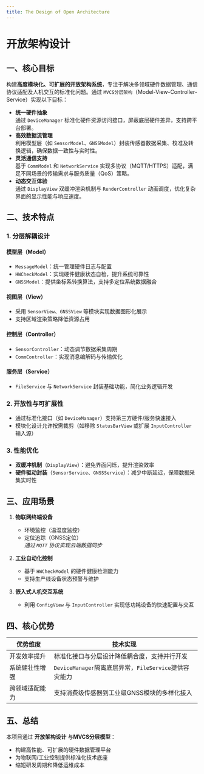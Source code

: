 ```yaml
---
title: The Design of Open Architecture
---
```


# 开放架构设计

## 一、核心目标

构建**高度模块化、可扩展的开放架构系统**，专注于解决多领域硬件数据管理、通信协议适配及人机交互的标准化问题。通过 `MVCS分层架构`（Model-View-Controller-Service）实现以下目标：

- ​**统一硬件抽象**  
  通过 `DeviceManager` 标准化硬件资源访问接口，屏蔽底层硬件差异，支持跨平台部署。
- ​**高效数据流管理**  
  利用模型层（如 `SensorModel`、`GNSSModel`）封装传感器数据采集、校准及转换逻辑，确保数据一致性与实时性。
- ​**灵活通信支持**  
  基于 `CommModel` 和 `NetworkService` 实现多协议（MQTT/HTTPS）适配，满足不同场景的传输需求与服务质量（QoS）策略。
- ​**动态交互体验**  
  通过 `DisplayView` 双缓冲渲染机制与 `RenderController` 动画调度，优化复杂界面的显示性能与响应速度。

## 二、技术特点

### 1. 分层解耦设计

#### 模型层（Model）
- `MessageModel`：统一管理硬件日志与配置
- `HWCheckModel`：实现硬件健康状态自检，提升系统可靠性
- `GNSSModel`：提供坐标系转换算法，支持多定位系统数据融合

#### 视图层（View）
- 采用 `SensorView`、`GNSSView` 等模块实现数据图形化展示
- 支持区域渲染策略降低资源占用

#### 控制层（Controller）
- `SensorController`：动态调节数据采集周期
- `CommController`：实现消息编解码与传输优化

#### 服务层（Service）
- `FileService` 与 `NetworkService` 封装基础功能，简化业务逻辑开发

### 2. 开放性与可扩展性
- 通过标准化接口（如 `DeviceManager`）支持第三方硬件/服务快速接入
- 模块化设计允许按需裁剪（如移除 `StatusBarView` 或扩展 `InputController` 输入源）

### 3. 性能优化
- ​**双缓冲机制**​（`DisplayView`）：避免界面闪烁，提升渲染效率
- ​**硬件驱动封装**​（`SensorService`、`GNSSService`）：减少中断延迟，保障数据采集实时性

## 三、应用场景

1. ​**物联网终端设备**  
   - 环境监控（温湿度监控）
   - 定位追踪（GNSS定位）  
   *通过 `MQTT` 协议实现云端数据同步*

2. ​**工业自动化控制**  
   - 基于 `HWCheckModel` 的硬件健康检测能力
   - 支持生产线设备状态预警与维护

3. ​**嵌入式人机交互系统**  
   - 利用 `ConfigView` 与 `InputController` 实现低功耗设备的快速配置与交互

## 四、核心优势

| 优势维度 | 技术实现 |
|---------|----------|
| 开发效率提升 | 标准化接口与分层设计降低耦合度，支持并行开发 |
| 系统健壮性增强 | `DeviceManager`隔离底层异常，`FileService`提供容灾能力 |
| 跨领域适配能力 | 支持消费级传感器到工业级GNSS模块的多样化接入 |

## 五、总结

本项目通过 ​**开放架构设计** 与 ​**MVCS分层模型**：
- 构建高性能、可扩展的硬件数据管理平台
- 为物联网/工业控制提供标准化技术底座
- 缩短研发周期和降低运维成本